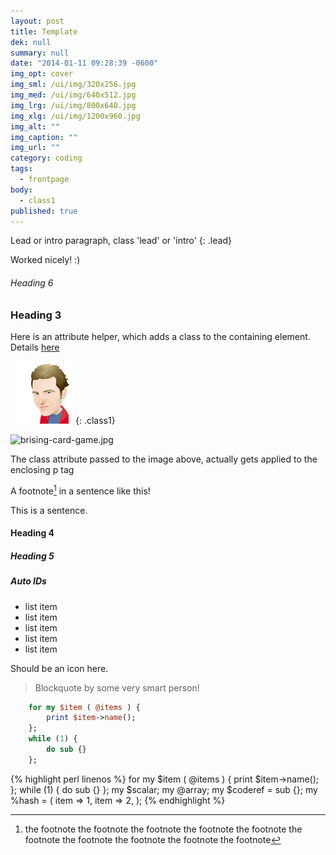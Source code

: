 ```yaml
---
layout: post
title: Template
dek: null
summary: null
date: "2014-01-11 09:28:39 -0600"
img_opt: cover
img_sml: /ui/img/320x256.jpg
img_med: /ui/img/640x512.jpg
img_lrg: /ui/img/800x640.jpg
img_xlg: /ui/img/1200x960.jpg
img_alt: ""
img_caption: ""
img_url: ""
category: coding
tags: 
  - frontpage
body: 
  - class1
published: true
---
```



Lead or intro paragraph, class 'lead' or 'intro'
{: .lead}

Worked nicely! :)

###### Heading 6

### Heading 3

Here is an attribute helper, which adds a class to the containing element. Details [here](http://kramdown.gettalong.org/syntax.html#inline-attribute-lists)

![My helpful screenshot](/ui/img/phillipadsmith-100x100.jpg)
{: .class1}

![brising-card-game.jpg]({{site.baseurl}}/files/brising-card-game.jpg)


The class attribute passed to the image above, actually gets applied to the enclosing p tag

A footnote[^tag] in a sentence like this!

This is a sentence.


#### Heading 4

##### Heading 5

##### Auto IDs


* list item
* list item
* list item
* list item
* list item


<i class="glyphicon glyphicon-adjust"></i> Should be an icon here.

> Blockquote by some very smart person!


~~~ perl
    for my $item ( @items ) {
        print $item->name();
    };
    while (1) {
        do sub {}
    };
~~~

{% highlight perl linenos %}
    for my $item ( @items ) {
        print $item->name();
    };
    while (1) {
        do sub {}
    };
    my $scalar;
    my @array;
    my $coderef = sub {};
    my %hash = (
        item => 1,
        item => 2,
    );
{% endhighlight %}

[^tag]: the footnote the footnote  the footnote the footnote  the footnote the footnote  the footnote the footnote  the footnote the footnote
